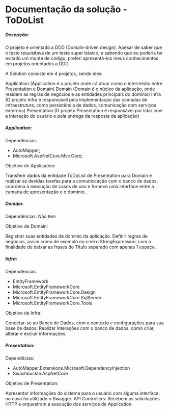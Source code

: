 <h1>Documentação da solução - ToDoList</h1>

<h5>Descrição:</h5>

O projeto é orientado a DDD (Domain-driven design). Apesar de saber que o teste requisitava de um teste super básico, e sabendo que eu poderia ter evitado um monte de código, preferi apresentá-los meus conhecimentos em projetos orientados a DDD.

A Solution consiste em 4 projetos, sendo eles:

Application (Application é o projeto onde irá atuar como o intermédio entre Presentation e Domain)
Domain (Domain é o núcleo da aplicação, onde residem as regras de negócios e as entidades principais do domínio)
Infra (O projeto Infra é responsável pela implementação das camadas de infraestrutura, como persistência de dados, comunicação com serviços externos)
Presentation (O projeto Presentation é responsável por lidar com a interação do usuário e pela entrega da resposta da aplicação)

<h5>Application:</h5>

Dependências:
- AutoMapper;
- Microsoft.AspNetCore.Mvc.Core;

Objetivo de Application:

Transferir dados da entidade ToDoList de Presentation para Domain e realizar as devidas tarefas para a comuniccação com o banco de dados, coordena a execução de casos de uso e fornece uma interface entre a camada de apresentação e o domínio..

<h5>Domain:</h5>

Dependências: Não tem

Objetivo de Domain:

Registrar suas entidades de domínio da aplicação. Definir regras de negócios, assim como de exemplo eu criei o StringExpression, com a finalidade de deixar as frases do Titulo separado com apenas 1 espaço.

<h5>Infra:</h5>

Dependências:
- EntityFramework
- Microsoft.EntityFrameworkCore
- Microsoft.EntityFrameworkCore.Design
- Microsoft.EntityFrameworkCore.SqlServer
- Microsoft.EntityFrameworkCore.Tools

Objetivo de Infra:

Conectar-se ao Banco de Dados, com o contexto e configurações para sua base de dados. Realizar interações com o banco de dados, como criar, alterar e excluir informações.

<h5>Presentation:</h5>

Dependêcias:
- AutoMapper.Extensions.Microsoft.DependencyInjection
- Swashbuckle.AspNetCore

Objetivo de Presentation:

Apresentar informações do sistema para o usuário com alguma interface, no caso foi utilizado o Swagger. API Controllers: Recebem as solicitações HTTP e orquestram a execução dos serviços de Application.
